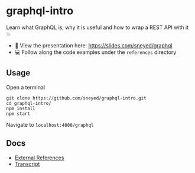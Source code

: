 # graphql-intro

Learn what GraphQL is, why it is useful and how to wrap a REST API with it :boom:

* :eyes: View the presentation here: https://slides.com/sneyed/graphql
* :computer: Follow along the code examples under the `references` directory

## Usage

Open a terminal

```
git clone https://github.com/sneyed/graphql-intro.git
cd graphql-intro/
npm install
npm start
```

Navigate to `localhost:4000/graphql`

## Docs

* [External References](notes/external-references.md)
* [Transcript](notes/transcript.md)
